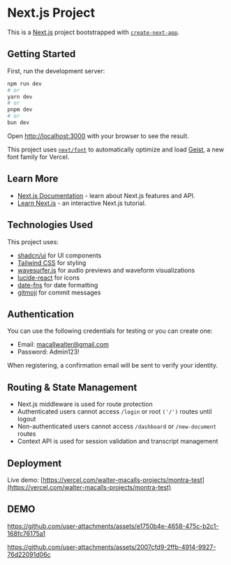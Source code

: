 # Next.js Project

This is a [Next.js](https://nextjs.org) project bootstrapped with [`create-next-app`](https://nextjs.org/docs/app/api-reference/cli/create-next-app).

## Getting Started

First, run the development server:

```bash
npm run dev
# or
yarn dev
# or
pnpm dev
# or
bun dev
```

Open [http://localhost:3000](http://localhost:3000) with your browser to see the result.

This project uses [`next/font`](https://nextjs.org/docs/app/building-your-application/optimizing/fonts) to automatically optimize and load [Geist](https://vercel.com/font), a new font family for Vercel.

## Learn More

- [Next.js Documentation](https://nextjs.org/docs) - learn about Next.js features and API.
- [Learn Next.js](https://nextjs.org/learn) - an interactive Next.js tutorial.

## Technologies Used

This project uses:

- [shadcn/ui](https://ui.shadcn.com/) for UI components
- [Tailwind CSS](https://tailwindcss.com/) for styling
- [wavesurfer.js](https://wavesurfer-js.org/) for audio previews and waveform visualizations
- [lucide-react](https://lucide.dev/) for icons
- [date-fns](https://date-fns.org/) for date formatting
- [gitmoji](https://gitmoji.dev/) for commit messages

## Authentication

You can use the following credentials for testing or you can create one:

- Email: macallwalter@gmail.com
- Password: Admin123!

When registering, a confirmation email will be sent to verify your identity.

## Routing & State Management

- Next.js middleware is used for route protection
- Authenticated users cannot access `/login` or root `('/')` routes until logout
- Non-authenticated users cannot access `/dashboard` or `/new-document` routes
- Context API is used for session validation and transcript management

## Deployment

Live demo: [https://vercel.com/walter-macalls-projects/montra-test](https://vercel.com/walter-macalls-projects/montra-test)

## DEMO

https://github.com/user-attachments/assets/e1750b4e-4658-475c-b2c1-168fc76175a1



https://github.com/user-attachments/assets/2007cfd9-2ffb-4914-9927-76d22091d06c



